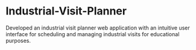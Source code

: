 # Industrial-Visit-Planner
Developed an industrial visit planner web application with an intuitive user interface for scheduling and managing industrial visits for educational purposes.
